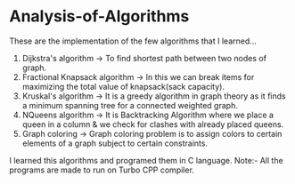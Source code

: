 # Analysis-of-Algorithms

These are the implementation of the few algorithms that I learned...

1. Dijkstra's algorithm -> To find shortest path between two nodes of graph.
2. Fractional Knapsack algorithm -> In this we can break items for maximizing the total value of knapsack(sack capacity).
3. Kruskal's algorithm ->  It is a greedy algorithm in graph theory as it finds a minimum spanning tree for a connected weighted graph.
4. NQueens algorithm -> It is Backtracking Algorithm where we place a queen in a column & we check for clashes with already placed queens.
5. Graph coloring -> Graph coloring problem is to assign colors to certain elements of a graph subject to certain constraints.

I learned this algorithms and programed them in C language.
Note:- All the programs are made to run on Turbo CPP compiler.
